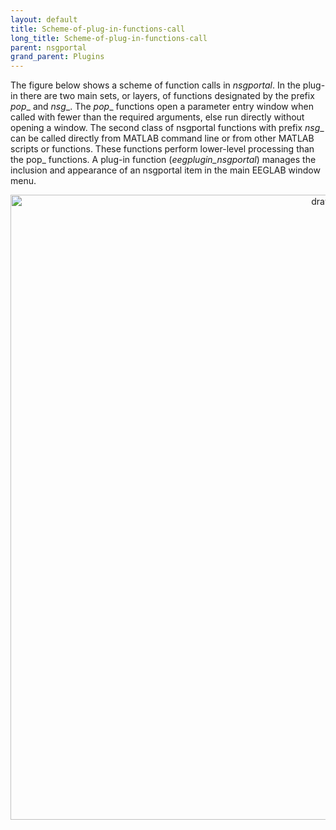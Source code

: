```yaml
---
layout: default
title: Scheme-of-plug-in-functions-call
long_title: Scheme-of-plug-in-functions-call
parent: nsgportal
grand_parent: Plugins
---
```

The figure below shows a scheme of function calls in _nsgportal_. In the plug-in there are two main sets, or layers, of functions designated by the prefix _pop__ and _nsg__. The _pop__ functions open a parameter entry window when called with fewer than the required arguments, else run directly without opening a window.  The second class of nsgportal functions with prefix _nsg__ can be called directly from MATLAB command line or from other MATLAB scripts or functions. These functions perform lower-level processing than the pop_ functions. A plug-in function (_eegplugin_nsgportal_) manages the inclusion and appearance of an nsgportal item in the main EEGLAB window menu. 

<center>
<img src="https://github.com/sccn/nsgportal/blob/master/docs/img/nsgportal_scheme_call.png" alt="drawing" width="1000"/>
</center>